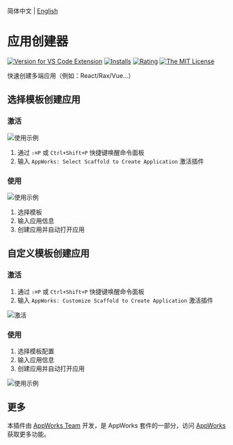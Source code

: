 简体中文 | [English](https://github.com/apptools-lab/appworks/blob/master/extensions/project-creator/README.md)

# 应用创建器

[![Version for VS Code Extension](https://vsmarketplacebadge.apphb.com/version-short/iceworks-team.iceworks-project-creator.svg?logo=visual-studio-code)](https://marketplace.visualstudio.com/items?itemName=iceworks-team.iceworks-project-creator)
[![Installs](https://vsmarketplacebadge.apphb.com/installs-short/iceworks-team.iceworks-project-creator.svg)](https://marketplace.visualstudio.com/items?itemName=iceworks-team.iceworks-project-creator)
[![Rating](https://vsmarketplacebadge.apphb.com/rating-short/iceworks-team.iceworks-project-creator.svg)](https://marketplace.visualstudio.com/items?itemName=iceworks-team.iceworks-project-creator)
[![The MIT License](https://img.shields.io/badge/license-MIT-blue.svg)](http://opensource.org/licenses/MIT)

快速创建多端应用（例如：React/Rax/Vue...）

## 选择模板创建应用

### 激活

![使用示例](https://img.alicdn.com/imgextra/i4/O1CN01OhH8XG1nWvomrAXtR_!!6000000005098-1-tps-1446-906.gif)

1. 通过 `⇧⌘P` 或 `Ctrl+Shift+P` 快捷键唤醒命令面板
2. 输入 `AppWorks: Select Scaffold to Create Application` 激活插件

### 使用

![使用示例](https://img.alicdn.com/imgextra/i4/O1CN01Zd7Yfm29Zbg9hdM0n_!!6000000008082-1-tps-1446-906.gif)

1. 选择模板
2. 输入应用信息
3. 创建应用并自动打开应用

## 自定义模板创建应用

### 激活

1. 通过 `⇧⌘P` 或 `Ctrl+Shift+P` 快捷键唤醒命令面板
2. 输入 `AppWorks: Customize Scaffold to Create Application` 激活插件

![激活](https://img.alicdn.com/imgextra/i3/O1CN0123gu9U1xZoT6osOGr_!!6000000006458-1-tps-1446-906.gif)

### 使用

1. 选择模板配置
2. 输入应用信息
3. 创建应用并自动打开应用

![使用示例](https://img.alicdn.com/imgextra/i2/O1CN01nDeHJ71ODMV8dDFIv_!!6000000001671-1-tps-1446-906.gif)

## 更多

本插件由 [AppWorks Team](https://marketplace.visualstudio.com/publishers/iceworks-team) 开发，是 AppWorks 套件的一部分，访问 [AppWorks](https://marketplace.visualstudio.com/items?itemName=iceworks-team.iceworks) 获取更多功能。
